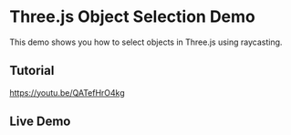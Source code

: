 # Three.js Object Selection Demo

This demo shows you how to select objects in Three.js using raycasting.

## Tutorial

https://youtu.be/QATefHrO4kg

## Live Demo